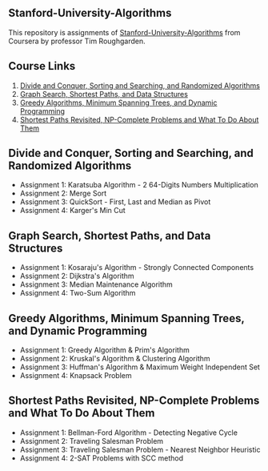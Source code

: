 Stanford-University-Algorithms
---
This repository is assignments of [Stanford-University-Algorithms](https://www.coursera.org/specializations/algorithms) from Coursera by professor Tim Roughgarden.

Course Links
---

1. [Divide and Conquer, Sorting and Searching, and Randomized Algorithms](https://www.coursera.org/learn/algorithms-divide-conquer/home/info)
2. [Graph Search, Shortest Paths, and Data Structures](https://www.coursera.org/learn/algorithms-graphs-data-structures/home/info)
3. [Greedy Algorithms, Minimum Spanning Trees, and Dynamic Programming](https://www.coursera.org/learn/algorithms-greedy/home/info)
4. [Shortest Paths Revisited, NP-Complete Problems and What To Do About Them](https://www.coursera.org/learn/algorithms-npcomplete/home/info)
 
Divide and Conquer, Sorting and Searching, and Randomized Algorithms
---
- Assignment 1: Karatsuba Algorithm - 2 64-Digits Numbers Multiplication
- Assignment 2: Merge Sort
- Assignment 3: QuickSort - First, Last and Median as Pivot
- Assignment 4: Karger's Min Cut

Graph Search, Shortest Paths, and Data Structures
---
- Assignment 1: Kosaraju's Algorithm - Strongly Connected Components
- Assignment 2: Dijkstra's Algorithm
- Assignment 3: Median Maintenance Algorithm
- Assignment 4: Two-Sum Algorithm

Greedy Algorithms, Minimum Spanning Trees, and Dynamic Programming
---
- Assignment 1: Greedy Algorithm & Prim's Algorithm
- Assignment 2: Kruskal's Algorithm & Clustering Algorithm
- Assignment 3: Huffman's Algorithm & Maximum Weight Independent Set
- Assignment 4: Knapsack Problem

Shortest Paths Revisited, NP-Complete Problems and What To Do About Them
---
- Assignment 1: Bellman-Ford Algorithm - Detecting Negative Cycle
- Assignment 2: Traveling Salesman Problem
- Assignment 3: Traveling Salesman Problem - Nearest Neighbor Heuristic
- Assignment 4: 2-SAT Problems with SCC method
